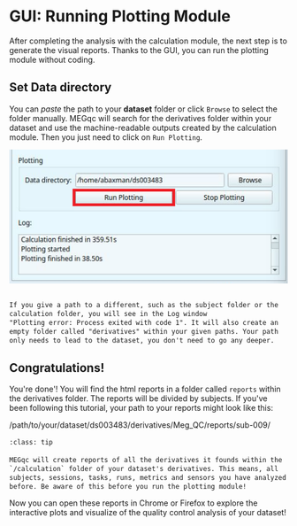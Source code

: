 # GUI: Running Plotting Module

After completing the analysis with the calculation module, the next step is to generate the visual reports. Thanks to the GUI, you can run the plotting module without coding.

## Set Data directory
You can *paste* the path to your **dataset** folder or click `Browse` to select the folder manually. MEGqc will search for the derivatives folder within your dataset and use the machine-readable outputs created by the calculation module. Then you just need to click on `Run Plotting`.

<img src="../static/mini/run_plotting3.png" alt="launchgui" width="650px" align="center">

```{warning}

If you give a path to a different, such as the subject folder or the calculation folder, you will see in the Log window
"Plotting error: Process exited with code 1". It will also create an empty folder called "derivatives" within your given paths. Your path only needs to lead to the dataset, you don't need to go any deeper.

``` 

## Congratulations!
You're done'! You will find the html reports in a folder called `reports` within the derivatives folder. The reports will be divided by subjects. If you've been following this tutorial, your path to your reports might look like this:

  /path/to/your/dataset/ds003483/derivatives/Meg_QC/reports/sub-009/



```{admonition} Which reports will be created?
:class: tip

MEGqc will create reports of all the derivatives it founds within the `/calculation` folder of your dataset's derivatives. This means, all subjects, sessions, tasks, runs, metrics and sensors you have analyzed before. Be aware of this before you run the plotting module!

``` 


Now you can open these reports in Chrome or Firefox to explore the interactive plots and visualize of the quality control analysis of your dataset!
